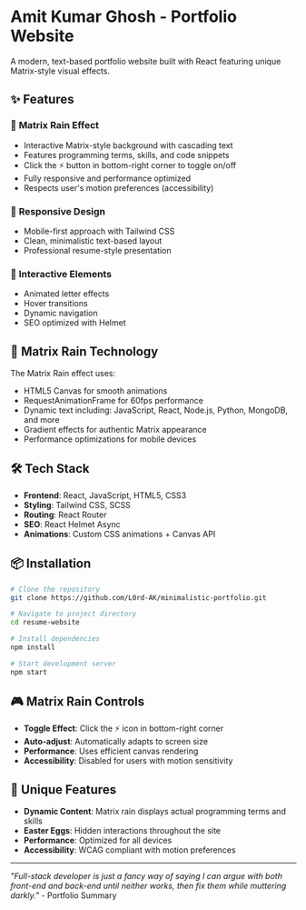 # Amit Kumar Ghosh - Portfolio Website

A modern, text-based portfolio website built with React featuring unique Matrix-style visual effects.

## ✨ Features

### 🌟 **Matrix Rain Effect**
- Interactive Matrix-style background with cascading text
- Features programming terms, skills, and code snippets
- Click the ⚡ button in bottom-right corner to toggle on/off
- Fully responsive and performance optimized
- Respects user's motion preferences (accessibility)

### 📱 **Responsive Design**
- Mobile-first approach with Tailwind CSS
- Clean, minimalistic text-based layout
- Professional resume-style presentation

### 🎯 **Interactive Elements**
- Animated letter effects
- Hover transitions
- Dynamic navigation
- SEO optimized with Helmet

## 🚀 **Matrix Rain Technology**
The Matrix Rain effect uses:
- HTML5 Canvas for smooth animations
- RequestAnimationFrame for 60fps performance
- Dynamic text including: JavaScript, React, Node.js, Python, MongoDB, and more
- Gradient effects for authentic Matrix appearance
- Performance optimizations for mobile devices

## 🛠️ **Tech Stack**
- **Frontend**: React, JavaScript, HTML5, CSS3
- **Styling**: Tailwind CSS, SCSS
- **Routing**: React Router
- **SEO**: React Helmet Async
- **Animations**: Custom CSS animations + Canvas API

## 📦 **Installation**

```bash
# Clone the repository
git clone https://github.com/L0rd-AK/minimalistic-portfolio.git

# Navigate to project directory
cd resume-website

# Install dependencies
npm install

# Start development server
npm start
```

## 🎮 **Matrix Rain Controls**
- **Toggle Effect**: Click the ⚡ icon in bottom-right corner
- **Auto-adjust**: Automatically adapts to screen size
- **Performance**: Uses efficient canvas rendering
- **Accessibility**: Disabled for users with motion sensitivity

## 🌟 **Unique Features**
- **Dynamic Content**: Matrix rain displays actual programming terms and skills
- **Easter Eggs**: Hidden interactions throughout the site
- **Performance**: Optimized for all devices
- **Accessibility**: WCAG compliant with motion preferences

---

*"Full-stack developer is just a fancy way of saying I can argue with both front-end and back-end until neither works, then fix them while muttering darkly."* - Portfolio Summary
